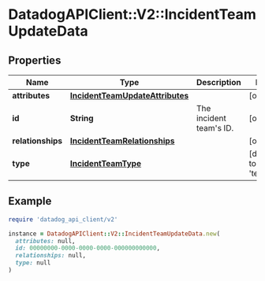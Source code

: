 # DatadogAPIClient::V2::IncidentTeamUpdateData

## Properties

| Name              | Type                                                                | Description                 | Notes                        |
| ----------------- | ------------------------------------------------------------------- | --------------------------- | ---------------------------- |
| **attributes**    | [**IncidentTeamUpdateAttributes**](IncidentTeamUpdateAttributes.md) |                             | [optional]                   |
| **id**            | **String**                                                          | The incident team&#39;s ID. | [optional]                   |
| **relationships** | [**IncidentTeamRelationships**](IncidentTeamRelationships.md)       |                             | [optional]                   |
| **type**          | [**IncidentTeamType**](IncidentTeamType.md)                         |                             | [default to &#39;teams&#39;] |

## Example

```ruby
require 'datadog_api_client/v2'

instance = DatadogAPIClient::V2::IncidentTeamUpdateData.new(
  attributes: null,
  id: 00000000-0000-0000-0000-000000000000,
  relationships: null,
  type: null
)
```
